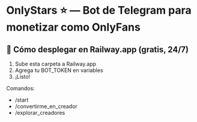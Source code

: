 # OnlyStars ⭐️ — Bot de Telegram para monetizar como OnlyFans

## 🚀 Cómo desplegar en Railway.app (gratis, 24/7)

1. Sube esta carpeta a Railway.app
2. Agrega tu BOT_TOKEN en variables
3. ¡Listo!

Comandos:
- /start
- /convertirme_en_creador
- /explorar_creadores
